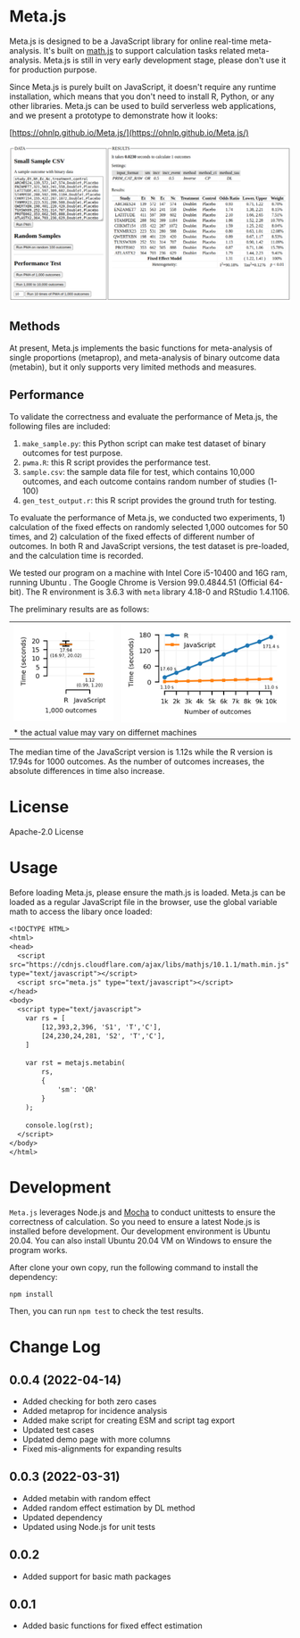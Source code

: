 # Meta.js

Meta.js is designed to be a JavaScript library for online real-time meta-analysis.
It's built on [math.js](https://mathjs.org/) to support calculation tasks related meta-analysis.
Meta.js is still in very early development stage, please don't use it for production purpose.

Since Meta.js is purely built on JavaScript, it doesn't require any runtime installation, which means that you don't need to install R, Python, or any other libraries.
Meta.js can be used to build serverless web applications, and we present a prototype to demonstrate how it looks:

[https://ohnlp.github.io/Meta.js/](https://ohnlp.github.io/Meta.js/)

![Meta.js Screenshot](https://raw.githubusercontent.com/OHNLP/Meta.js/main/static/img/screenshot.png)

## Methods

At present, Meta.js implements the basic functions for meta-analysis of single proportions (metaprop), and meta-analysis of binary outcome data (metabin), but it only supports very limited methods and measures.

## Performance

To validate the correctness and evaluate the performance of Meta.js, the following files are included:

1. `make_sample.py`: this Python script can make test dataset of binary outcomes for test purpose.
2. `pwma.R`: this R script provides the performance test.
3. `sample.csv`: the sample data file for test, which contains 10,000 outcomes, and each outcome contains random number of studies (1-100)
4. `gen_test_output.r`: this R script provides the ground truth for testing.

To evaluate the performance of Meta.js, we conducted two experiments, 1) calculation of the fixed effects on randomly selected 1,000 outcomes for 50 times, and 2) calculation of the fixed effects of different number of outcomes. In both R and JavaScript versions, the test dataset is pre-loaded, and the calculation time is recorded.

We tested our program on a machine with Intel Core i5-10400 and 16G ram, running Ubuntu . The Google Chrome is Version 99.0.4844.51 (Official 64-bit). The R environment is 3.6.3 with `meta` library 4.18-0 and RStudio 1.4.1106. 

The preliminary results are as follows:

<table style="width:100%;">
<tr>
  <td><img src="https://raw.githubusercontent.com/OHNLP/Meta.js/main/static/img/perf-RvsJS.png"></td>
  <td><img src="https://raw.githubusercontent.com/OHNLP/Meta.js/main/static/img/perf-10k.png"></td>
</tr>
<tr>
  <td colspan="2">* the actual value may vary on differnet machines</td>
</tr>
</table>

The median time of the JavaScript version is 1.12s while the R version is 17.94s for 1000 outcomes. As the number of outcomes increases, the absolute differences in time also increase.

# License

Apache-2.0 License

# Usage

Before loading Meta.js, please ensure the math.js is loaded.
Meta.js can be loaded as a regular JavaScript file in the browser, use the global variable math to access the libary once loaded:

```
<!DOCTYPE HTML>
<html>
<head>
  <script src="https://cdnjs.cloudflare.com/ajax/libs/mathjs/10.1.1/math.min.js" type="text/javascript"></script>
  <script src="meta.js" type="text/javascript"></script>
</head>
<body>
  <script type="text/javascript">
    var rs = [
        [12,393,2,396, 'S1', 'T','C'],
        [24,230,24,281, 'S2', 'T','C'],
    ]
    
    var rst = metajs.metabin(
        rs,
        {
            'sm': 'OR'
        }
    );
    
    console.log(rst);
  </script>
</body>
</html>
```

# Development

`Meta.js` leverages Node.js and [Mocha](https://mochajs.org/) to conduct unittests to ensure the correctness of calculation. 
So you need to ensure a latest Node.js is installed before development. 
Our development environment is Ubuntu 20.04.
You can also install Ubuntu 20.04 VM on Windows to ensure the program works.

After clone your own copy, run the following command to install the dependency:

```
npm install
```

Then, you can run `npm test` to check the test results.

# Change Log

## 0.0.4 (2022-04-14)

- Added checking for both zero cases
- Added metaprop for incidence analysis
- Added make script for creating ESM and script tag export
- Updated test cases
- Updated demo page with more columns
- Fixed mis-alignments for expanding results

## 0.0.3 (2022-03-31)

- Added metabin with random effect
- Added random effect estimation by DL method
- Updated dependency
- Updated using Node.js for unit tests

## 0.0.2

- Added support for basic math packages

## 0.0.1

- Added basic functions for fixed effect estimation